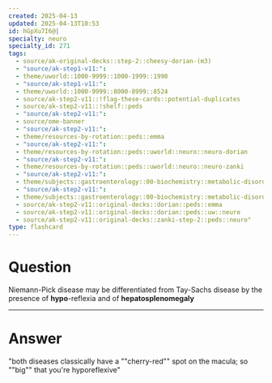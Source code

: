 ```yaml
---
created: 2025-04-13
updated: 2025-04-13T10:53
id: hGpXu7I6@|
specialty: neuro
specialty_id: 271
tags:
  - source/ak-original-decks::step-2::cheesy-dorian-(m3)
  - "source/ak-step1-v11:": 
  - theme/uworld::1000-9999::1000-1999::1990
  - "source/ak-step1-v11:": 
  - theme/uworld::1000-9999::8000-8999::8524
  - source/ak-step2-v11::!flag-these-cards::potential-duplicates
  - source/ak-step2-v11::!shelf::peds
  - "source/ak-step2-v11:": 
  - source/ome-banner
  - "source/ak-step2-v11:": 
  - theme/resources-by-rotation::peds::emma
  - "source/ak-step2-v11:": 
  - theme/resources-by-rotation::peds::uworld::neuro::neuro-dorian
  - "source/ak-step2-v11:": 
  - theme/resources-by-rotation::peds::uworld::neuro::neuro-zanki
  - "source/ak-step2-v11:": 
  - theme/subjects::gastroenterology::00-biochemistry::metabolic-disorders::lysosomal-storage-disease::neimann-pick
  - "source/ak-step2-v11:": 
  - theme/subjects::gastroenterology::00-biochemistry::metabolic-disorders::lysosomal-storage-disease::tay-sach
  - source/ak-step2-v11::original-decks::dorian::peds::emma
  - source/ak-step2-v11::original-decks::dorian::peds::uw::neuro
  - source/ak-step2-v11::original-decks::zanki-step-2::peds::neuro"
type: flashcard
---
```


# Question
Niemann-Pick disease may be differentiated from Tay-Sachs disease by the presence of **hypo**-reflexia and of **hepatosplenomegaly**

---

# Answer
"both diseases classically have a ""cherry-red"" spot on the macula; so ""big"" that you're hyporeflexive"